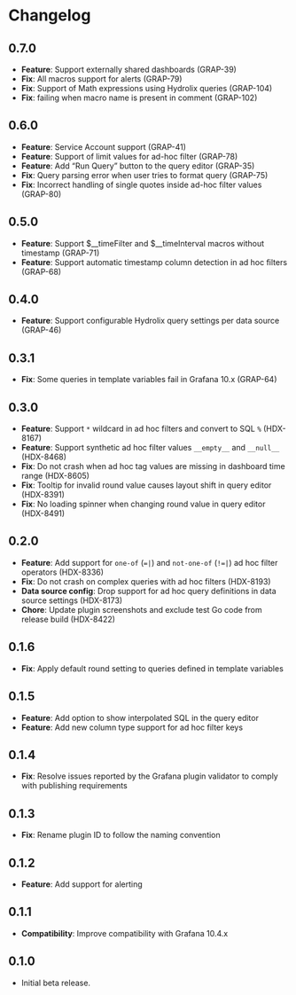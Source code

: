 # Changelog
## 0.7.0

- **Feature**: Support externally shared dashboards (GRAP-39)
- **Fix**: All macros support for alerts (GRAP-79)
- **Fix**: Support of Math expressions using Hydrolix queries (GRAP-104)
- **Fix**: failing when macro name is present in comment (GRAP-102)

## 0.6.0

- **Feature**: Service Account support (GRAP-41)
- **Feature**: Support of limit values for ad-hoc filter (GRAP-78)
- **Feature**: Add “Run Query” button to the query editor (GRAP-35)
- **Fix**: Query parsing error when user tries to format query (GRAP-75)
- **Fix**: Incorrect handling of single quotes inside ad-hoc filter values (GRAP-80)

## 0.5.0

- **Feature**: Support \$__timeFilter and \$__timeInterval macros without timestamp (GRAP-71)
- **Feature**: Support automatic timestamp column detection in ad hoc filters (GRAP-68)

## 0.4.0

- **Feature**: Support configurable Hydrolix query settings per data source (GRAP-46)

## 0.3.1

- **Fix**: Some queries in template variables fail in Grafana 10.x (GRAP-64)

## 0.3.0

- **Feature**: Support `*` wildcard in ad hoc filters and convert to SQL `%` (HDX-8167)
- **Feature**: Support synthetic ad hoc filter values `__empty__` and `__null__` (HDX-8468)
- **Fix**: Do not crash when ad hoc tag values are missing in dashboard time range (HDX-8605)
- **Fix**: Tooltip for invalid round value causes layout shift in query editor (HDX-8391)
- **Fix**: No loading spinner when changing round value in query editor (HDX-8491)

## 0.2.0

- **Feature**: Add support for `one-of` (`=|`) and `not-one-of` (`!=|`) ad hoc filter operators (HDX-8336)
- **Fix**: Do not crash on complex queries with ad hoc filters (HDX-8193)
- **Data source config**: Drop support for ad hoc query definitions in data source settings (HDX-8173)
- **Chore**: Update plugin screenshots and exclude test Go code from release build (HDX-8422)

## 0.1.6

- **Fix**: Apply default round setting to queries defined in template variables

## 0.1.5

- **Feature**: Add option to show interpolated SQL in the query editor
- **Feature**: Add new column type support for ad hoc filter keys

## 0.1.4

- **Fix**: Resolve issues reported by the Grafana plugin validator to comply with publishing requirements

## 0.1.3

- **Fix**: Rename plugin ID to follow the naming convention

## 0.1.2

- **Feature**: Add support for alerting

## 0.1.1

- **Compatibility**: Improve compatibility with Grafana 10.4.x

## 0.1.0

- Initial beta release.
